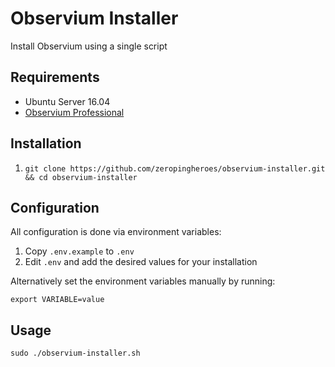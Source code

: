 # Observium Installer

Install Observium using a single script

## Requirements

- Ubuntu Server 16.04
- [Observium Professional](http://www.observium.org/subscribe/)

## Installation

1. `git clone https://github.com/zeropingheroes/observium-installer.git && cd observium-installer`

## Configuration

All configuration is done via environment variables:

1. Copy `.env.example` to `.env`
2. Edit `.env` and add the desired values for your installation

Alternatively set the environment variables manually by running:

`export VARIABLE=value`

## Usage

`sudo ./observium-installer.sh`

